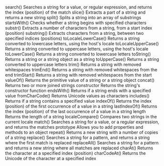 search()	Searches a string for a value, or regular expression, and returns the index (position) of the match
slice()	Extracts a part of a string and returns a new string
split()	Splits a string into an array of substrings
startsWith()	Checks whether a string begins with specified characters
substr()	Extracts a number of characters from a string, from a start index (position)
substring()	Extracts characters from a string, between two specified indices (positions)
toLocaleLowerCase()	Returns a string converted to lowercase letters, using the host's locale
toLocaleUpperCase()	Returns a string converted to uppercase letters, using the host's locale
toLowerCase()	Returns a string converted to lowercase letters
toString()	Returns a string or a string object as a string
toUpperCase()	Returns a string converted to uppercase letters
trim()	Returns a string with removed whitespaces
trimEnd()	Returns a string with removed whitespaces from the end
trimStart()	Returns a string with removed whitespaces from the start
valueOf()	Returns the primitive value of a string or a string object
concat()	Returns two or more joined strings
constructor	Returns the string's constructor function
endsWith()	Returns if a string ends with a specified value
fromCharCode()	Returns Unicode values as characters
includes()	Returns if a string contains a specified value
indexOf()	Returns the index (position) of the first occurrence of a value in a string
lastIndexOf()	Returns the index (position) of the last occurrence of a value in a string
length	Returns the length of a string
localeCompare()	Compares two strings in the current locale
match()	Searches a string for a value, or a regular expression, and returns the matches
prototype	Allows you to add properties and methods to an object
repeat()	Returns a new string with a number of copies of a string
replace()	Searches a string for a pattern, and returns a string where the first match is replaced
replaceAll()	Searches a string for a pattern and returns a new string where all matches are replaced
charAt()	Returns the character at a specified index (position)
charCodeAt()	Returns the Unicode of the character at a specified index
